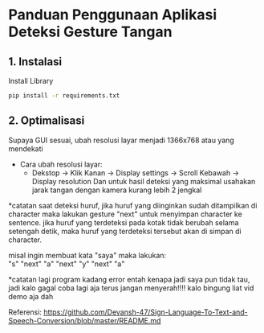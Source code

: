 # Panduan Penggunaan Aplikasi Deteksi Gesture Tangan

## 1. Instalasi

Install Library

```bash
pip install -r requirements.txt
```


## 2. Optimalisasi
Supaya GUI sesuai, ubah resolusi layar menjadi 1366x768 atau yang mendekati
- Cara ubah resolusi layar:
  - Dekstop -> Klik Kanan -> Display settings -> Scroll Kebawah -> Display resolution
Dan untuk hasil deteksi yang maksimal usahakan jarak tangan dengan kamera kurang lebih 2 jengkal

*catatan
saat deteksi huruf, jika huruf yang diinginkan sudah ditampilkan di character 
maka lakukan gesture "next" untuk menyimpan character ke sentence. 
jika huruf yang terdeteksi pada kotak tidak berubah selama setengah detik,
maka huruf yang terdeteksi tersebut akan di simpan di character.

misal ingin membuat kata "saya" maka lakukan:    
"s" "next" "a" "next" "y" "next" "a"

*catatan lagi
program kadang error entah kenapa jadi saya pun tidak tau, jadi kalo gagal coba lagi aja terus jangan menyerah!!!!
kalo bingung liat vid demo aja dah



Referensi:
https://github.com/Devansh-47/Sign-Language-To-Text-and-Speech-Conversion/blob/master/README.md
